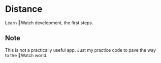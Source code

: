 Distance
========

Learn Watch development, the first steps.

Note
----

This is not a practically useful app. Just my practice code to pave the way to the Watch world.
